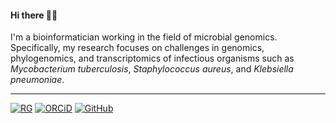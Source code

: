 <div>
  <p align="left"></p>
  <h4>Hi there 👋🏻</h4>
  <p>
    I'm a bioinformatician working in the field of microbial genomics.
    Specifically, my research focuses on challenges in genomics, phylogenomics,
    and transcriptomics of infectious organisms such as
    <em>Mycobacterium tuberculosis</em>, <em>Staphylococcus aureus</em>, and
    <em>Klebsiella pneumoniae</em>.
  </p>
  <div style="clear: both"></div>
</div>
<hr />

<a href="https://www.researchgate.net/profile/Dmitry-Bespiatykh"><img
    src="https://img.shields.io/badge/Dmitry_Bespiatykh-00CCBB?logo=researchgate&amp;style=for-the-badge&amp;labelColor=white&amp;logoWidth=20&amp;logoColor=00CCBB"
    alt="RG"/></a>
<a href="https://orcid.org/0000-0003-0867-5988"><img
    src="https://img.shields.io/badge/0000_0003_0867_5988-A6CE39?logo=orcid&amp;style=for-the-badge&amp;labelColor=white&amp;logoWidth=20"
    alt="ORCiD"/></a>
<a href="https://github.com/dbespiatykh"><img
    src="https://img.shields.io/badge/dbespiatykh-181717?logo=github&amp;style=for-the-badge&amp;labelColor=white&amp;logoWidth=20&amp;logoColor=181717"
    alt="GitHub"/></a>

<!--
**dbespiatykh/dbespiatykh** is a ✨ _special_ ✨ repository because its `README.md` (this file) appears on your GitHub profile.

<p>
    <img align="right" src=./img/IMG_2744.PNG width=200px style="float:right;
    padding-right: 5px; padding-left: 5px; padding-top: 0px;">
</p>

Here are some ideas to get you started:

- 🔭 I’m currently working on ...
- 🌱 I’m currently learning ...
- 👯 I’m looking to collaborate on ...
- 🤔 I’m looking for help with ...
- 💬 Ask me about ...
- 📫 How to reach me: ...
- 😄 Pronouns: ...
- ⚡ Fun fact: ...
-->
